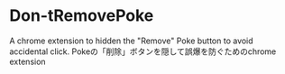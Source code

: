 # Don-tRemovePoke
A chrome extension to hidden the "Remove" Poke button to avoid accidental click. Pokeの「削除」ボタンを隠して誤爆を防ぐためのchrome extension
